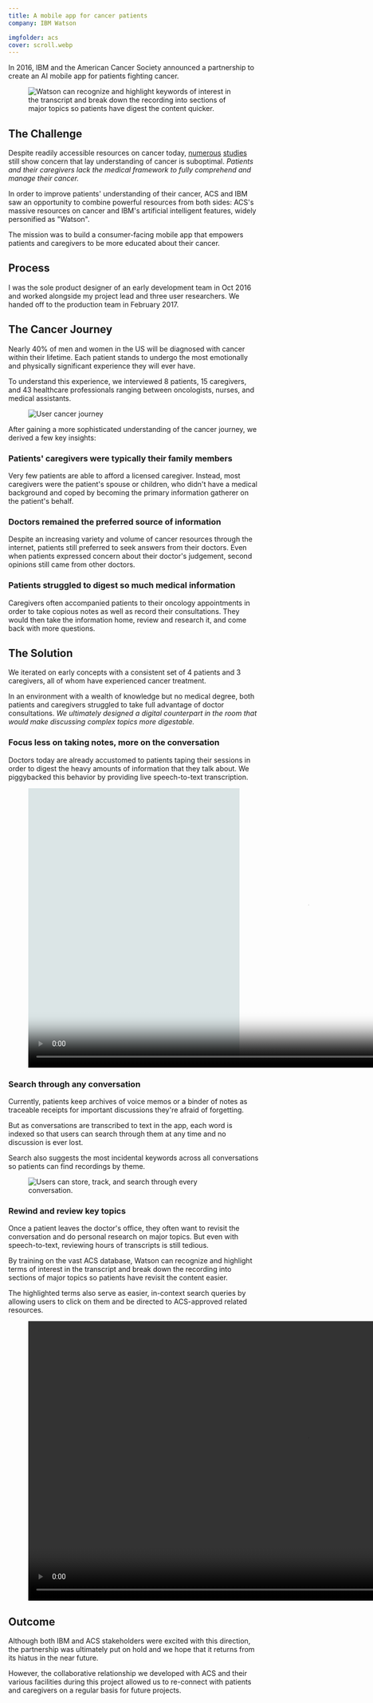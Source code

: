```yaml
---
title: A mobile app for cancer patients
company: IBM Watson

imgfolder: acs
cover: scroll.webp
---
```


In 2016, IBM and the American Cancer Society announced a partnership to create an AI mobile app for patients fighting cancer.

<figure>
  <img src="../assets/img/acs/scroll.webp" alt="Watson can recognize and highlight keywords of interest in the transcript and break down the recording into sections of major topics so patients have digest the content quicker.">
</figure>

## The Challenge
Despite readily accessible resources on cancer today, <a href="https://www.ncbi.nlm.nih.gov/pubmed/25180371" target="_blank">numerous</a> <a href="https://www.ncbi.nlm.nih.gov/pubmed/12923796" target="_blank">studies</a> still show concern that lay understanding of cancer is suboptimal. *Patients and their caregivers lack the medical framework to fully comprehend and manage their cancer.*

<!-- <blockquote>
  <div class="hasQuotes">Information acquired [in the 100 days following diagnosis] shapes and defines patients' perspective about their condition.</div>
  <cite>
    <div>Weisman AD, Worden JW</div>
    <div>The existential plight in cancer</div>
  </cite>
</blockquote> -->

In order to improve patients' understanding of their cancer, ACS and IBM saw an opportunity to combine powerful resources from both sides: ACS's massive resources on cancer and IBM's artificial intelligent features, widely personified as "Watson".

The mission was to build a consumer-facing mobile app that empowers patients and caregivers to be more educated about their cancer.

## Process

I was the sole product designer of an early development team in Oct 2016 and worked alongside my project lead and three user researchers. We handed off to the production team in February 2017.

## The Cancer Journey

Nearly 40% of men and women in the US will be diagnosed with cancer within their lifetime. Each patient stands to undergo the most emotionally and physically significant experience they will ever have.

To understand this experience, we interviewed 8 patients, 15 caregivers, and 43 healthcare professionals ranging between oncologists, nurses, and medical assistants.

<figure class="narrow">
  <img src="../assets/img/acs/cancerjourney.svg" alt="User cancer journey" />
  <!-- <figcaption>The cancer journey at a high level</figcaption> -->
</figure>

After gaining a more sophisticated understanding of the cancer journey, we derived a few key insights:

### Patients' caregivers were typically their family members

Very few patients are able to afford a licensed caregiver. Instead, most caregivers were the patient's spouse or children, who didn't have a medical background and coped by becoming the primary information gatherer on the patient's behalf.

### Doctors remained the preferred source of information

Despite an increasing variety and volume of cancer resources through the internet, patients still preferred to seek answers from their doctors. Even when patients expressed concern about their doctor's judgement, second opinions still came from other doctors.

### Patients struggled to digest so much medical information

Caregivers often accompanied patients to their oncology appointments in order to take copious notes as well as record their consultations. They would then take the information home, review and research it, and come back with more questions.

## The Solution

We iterated on early concepts with a consistent set of 4 patients and 3 caregivers, all of whom have experienced cancer treatment.

In an environment with a wealth of knowledge but no medical degree, both patients and caregivers struggled to take full advantage of doctor consultations. *We ultimately designed a digital counterpart in the room that would make discussing complex topics more digestable.*

### Focus less on taking notes, more on the conversation

Doctors today are already accustomed to patients taping their sessions in order to digest the heavy amounts of information that they talk about. We piggybacked this behavior by providing live speech-to-text transcription.

<figure class="figure-video" style="background-color: #DBE5E6;">
  <video loop autoplay controls name="Users can record the conversation at the doctor's office, take photos without stopping the tape, and view the speech-to-text transcription in real-time." poster="../assets/img/acs/proto_record_poster.jpg" src="../assets/img/acs/record.mov" height="560px"></video>
  <!-- <figcaption>Users can record the conversation at the doctor's office, take photos without stopping the tape, and view the speech-to-text transcription in real-time.</figcaption> -->
</figure>

### Search through any conversation

Currently, patients keep archives of voice memos or a binder of notes as traceable receipts for important discussions they're afraid of forgetting.

But as conversations are transcribed to text in the app, each word is indexed so that users can search through them at any time and no discussion is ever lost.

Search also suggests the most incidental keywords across all conversations so patients can find recordings by theme.

<figure>
  <img src="../assets/img/acs/library.webp" alt="Users can store, track, and search through every conversation.">
  <!-- <figcaption>Users can store, track, and search through every conversation.</figcaption> -->
</figure>

### Rewind and review key topics

Once a patient leaves the doctor's office, they often want to revisit the conversation and do personal research on major topics. But even with speech-to-text, reviewing hours of transcripts is still tedious.

By training on the vast ACS database, Watson can recognize and highlight terms of interest in the transcript and break down the recording into sections of major topics so patients have revisit the content easier.

The highlighted terms also serve as easier, in-context search queries by allowing users to click on them and be directed to ACS-approved related resources.

<!-- The aim for this process is to reduce the frequent "I don't know what I don't know" phenomenon. Traditionally, patients have to reconstruct what they took away from their doctor into a completed question to ask elsewhere. Instead, we lower the research barrier and use the recorded conversation itself as a search generator. -->

<figure class="figure-video" style="background-color: #DBE5E6;">
  <video loop autoplay controls name="After the appointment, users can review both the transcript and recording and dive into highlighted keywords that Watson recognizes from the ACS database." src="../assets/img/acs/review.mov" height="560px"></video>
  <!-- <figcaption>After the appointment, users can review both the transcript and recording and dive into highlighted keywords that Watson recognizes from the ACS database.</figcaption> -->
</figure>

## Outcome

Although both IBM and ACS stakeholders were excited with this direction, the partnership was ultimately put on hold and we hope that it returns from its hiatus in the near future.

However, the collaborative relationship we developed with ACS and their various facilities during this project allowed us to re-connect with patients and caregivers on a regular basis for future projects.
